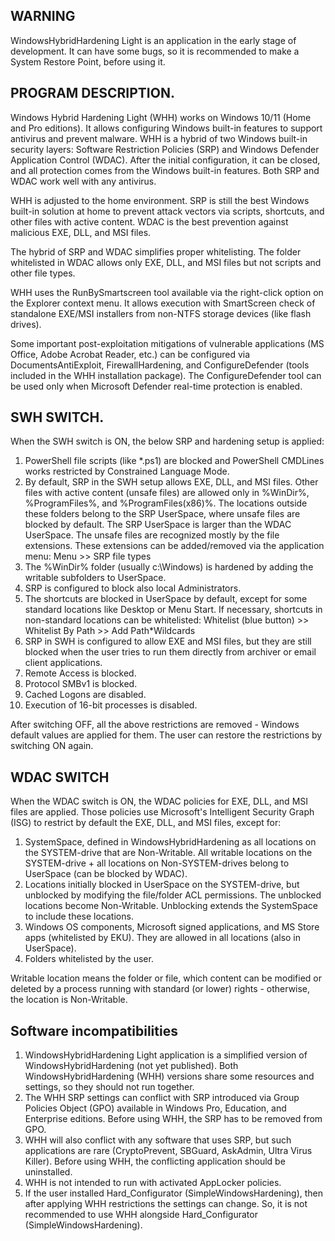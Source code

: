 ## WARNING

WindowsHybridHardening Light is an application in the early stage of development. It can have some bugs, so it is recommended to make a System Restore Point, before using it.

## PROGRAM DESCRIPTION.

Windows Hybrid Hardening Light (WHH) works on Windows 10/11 (Home and Pro editions). It allows configuring Windows built-in features to support antivirus and prevent malware. WHH is a hybrid of two Windows built-in security layers: Software Restriction Policies (SRP) and Windows Defender Application Control (WDAC). After the initial configuration, it can be closed, and all protection comes from the Windows built-in features.
Both SRP and WDAC work well with any antivirus.

WHH is adjusted to the home environment. SRP is still the best Windows built-in solution at home to prevent attack vectors via scripts, shortcuts, and other files with active content. WDAC is the best prevention against malicious EXE, DLL, and MSI files.

The hybrid of SRP and WDAC simplifies proper whitelisting. The folder whitelisted in WDAC allows only EXE, DLL, and MSI files but not scripts and other file types.

WHH uses the RunBySmartscreen tool available via the right-click option on the Explorer context menu. It allows execution with SmartScreen check of standalone EXE/MSI installers from non-NTFS storage devices (like flash drives).

Some important post-exploitation mitigations of vulnerable applications (MS Office, Adobe Acrobat Reader, etc.) can be configured via DocumentsAntiExploit, FirewallHardening, and ConfigureDefender (tools included in the WHH installation package). The ConfigureDefender tool can be used only when Microsoft Defender real-time protection is enabled.

## SWH SWITCH.

When the SWH switch is ON, the below SRP and hardening setup is applied:
1. PowerShell file scripts (like *.ps1) are blocked and PowerShell CMDLines works restricted by Constrained Language Mode.
2. By default, SRP in the SWH setup allows EXE, DLL, and MSI files. Other files with active content (unsafe files) are allowed only in %WinDir%, %ProgramFiles%, and %ProgramFiles(x86)%. The locations outside these folders belong to the SRP UserSpace, where unsafe files are blocked by default. The SRP UserSpace is larger than the WDAC UserSpace. The unsafe files are recognized mostly by the file extensions. These extensions can be added/removed via the application menu: Menu >> SRP file types
3. The %WinDir%  folder (usually c:\Windows) is hardened by adding the writable subfolders to UserSpace.
4. SRP is configured to block also local Administrators.
5. The shortcuts are blocked in UserSpace by default, except for some standard locations like Desktop or Menu Start. If necessary, shortcuts in non-standard locations can be
   whitelisted: Whitelist (blue button) >>  Whitelist By Path >> Add Path*Wildcards
7. SRP in SWH is configured to allow EXE and MSI files, but they are still blocked when the user tries to run them directly from archiver or email client applications.
8. Remote Access is blocked.
9. Protocol SMBv1 is blocked.
10. Cached Logons are disabled.
11. Execution of 16-bit processes is disabled.

After switching OFF, all the above restrictions are removed - Windows default values are applied for them. The user can restore the restrictions by switching ON again.

## WDAC SWITCH

When the WDAC switch is ON, the WDAC policies for EXE, DLL, and MSI files are applied. Those policies use Microsoft's Intelligent Security Graph (ISG) to restrict by default the EXE, DLL, and MSI files, except for:
1. SystemSpace, defined in WindowsHybridHardening as all locations on the SYSTEM-drive that are Non-Writable. All writable locations on the SYSTEM-drive + all locations on Non-SYSTEM-drives belong to UserSpace (can be blocked by WDAC).
2. Locations initially blocked in UserSpace on the SYSTEM-drive, but unblocked by modifying the file/folder ACL permissions. The unblocked locations become Non-Writable. Unblocking extends the SystemSpace to include these locations.
3. Windows OS components, Microsoft signed applications, and MS Store apps (whitelisted by EKU). They are allowed in all locations (also in UserSpace).
4. Folders whitelisted by the user.
  
Writable location means the folder or file, which content can be modified or deleted by a process running with standard (or lower) rights - otherwise, the location is Non-Writable. 


## Software incompatibilities

1. WindowsHybridHardening Light application is a simplified version of WindowsHybridHardening (not yet published). Both WindowsHybridHardening (WHH) versions share some resources and settings, so they should not run together.
2. The WHH SRP settings can conflict with SRP introduced via Group Policies Object (GPO) available in Windows Pro, Education, and Enterprise editions. Before using WHH, the SRP has to be removed from GPO.
3. WHH will also conflict with any software that uses SRP, but such applications are rare (CryptoPrevent, SBGuard, AskAdmin, Ultra Virus Killer). Before using WHH, the conflicting application should be uninstalled.
4. WHH is not intended to run with activated AppLocker policies.
5. If the user installed Hard_Configurator (SimpleWindowsHardening), then after applying WHH restrictions the settings can change. So, it is not recommended to use WHH alongside Hard_Configurator (SimpleWindowsHardening).

   
